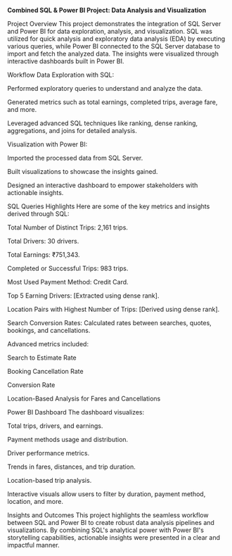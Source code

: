 **Combined SQL & Power BI Project: Data Analysis and Visualization**

Project Overview
This project demonstrates the integration of SQL Server and Power BI for data exploration, analysis, and visualization. SQL was utilized for quick analysis and exploratory data analysis (EDA) by executing various queries, while Power BI connected to the SQL Server database to import and fetch the analyzed data. The insights were visualized through interactive dashboards built in Power BI.

Workflow
Data Exploration with SQL:

Performed exploratory queries to understand and analyze the data.

Generated metrics such as total earnings, completed trips, average fare, and more.

Leveraged advanced SQL techniques like ranking, dense ranking, aggregations, and joins for detailed analysis.

Visualization with Power BI:

Imported the processed data from SQL Server.

Built visualizations to showcase the insights gained.

Designed an interactive dashboard to empower stakeholders with actionable insights.

SQL Queries Highlights
Here are some of the key metrics and insights derived through SQL:

Total Number of Distinct Trips: 2,161 trips.

Total Drivers: 30 drivers.

Total Earnings: ₹751,343.

Completed or Successful Trips: 983 trips.

Most Used Payment Method: Credit Card.

Top 5 Earning Drivers: [Extracted using dense rank].

Location Pairs with Highest Number of Trips: [Derived using dense rank].

Search Conversion Rates: Calculated rates between searches, quotes, bookings, and cancellations.

Advanced metrics included:

Search to Estimate Rate

Booking Cancellation Rate

Conversion Rate

Location-Based Analysis for Fares and Cancellations

Power BI Dashboard
The dashboard visualizes:

Total trips, drivers, and earnings.

Payment methods usage and distribution.

Driver performance metrics.

Trends in fares, distances, and trip duration.

Location-based trip analysis.

Interactive visuals allow users to filter by duration, payment method, location, and more.

Insights and Outcomes
This project highlights the seamless workflow between SQL and Power BI to create robust data analysis pipelines and visualizations. By combining SQL's analytical power with Power BI's storytelling capabilities, actionable insights were presented in a clear and impactful manner.
